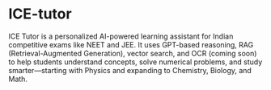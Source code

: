 # ICE-tutor
ICE Tutor is a personalized AI-powered learning assistant for Indian competitive exams like NEET and JEE. It uses GPT-based reasoning, RAG (Retrieval-Augmented Generation), vector search, and OCR (coming soon) to help students understand concepts, solve numerical problems, and study smarter—starting with Physics and expanding to Chemistry, Biology, and Math.
